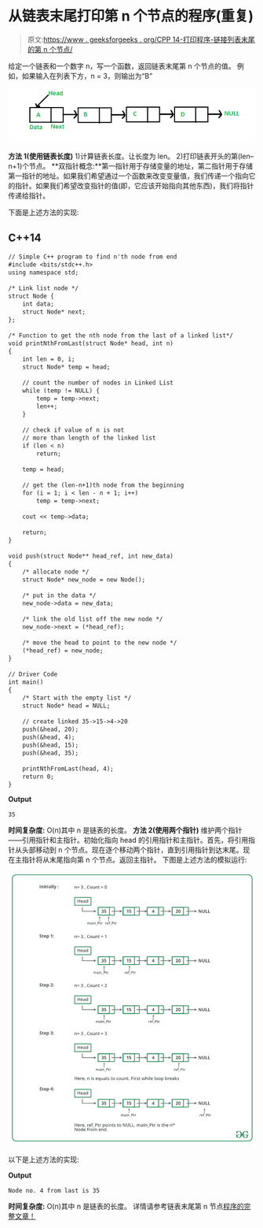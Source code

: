 # 从链表末尾打印第 n 个节点的程序(重复)

> 原文:[https://www . geeksforgeeks . org/CPP 14-打印程序-链接列表末尾的第 n 个节点/](https://www.geeksforgeeks.org/cpp14-program-for-printing-nth-node-from-the-end-of-a-linked-list/)

给定一个链表和一个数字 n，写一个函数，返回链表末尾第 n 个节点的值。
例如，如果输入在列表下方，n = 3，则输出为“B”

[![linkedlist](img/d97a233bf3c89e80c46e6a3193e851d6.png)](https://media.geeksforgeeks.org/wp-content/cdn-uploads/gq/2013/03/Linkedlist.png)

**方法 1(使用链表长度)**
1)计算链表长度。让长度为 len。
2)打印链表开头的第(len–n+1)个节点。
**双指针概念:**第一指针用于存储变量的地址，第二指针用于存储第一指针的地址。如果我们希望通过一个函数来改变变量值，我们传递一个指向它的指针。如果我们希望改变指针的值(即，它应该开始指向其他东西)，我们将指针传递给指针。

下面是上述方法的实现:

## C++14

```
// Simple C++ program to find n'th node from end
#include <bits/stdc++.h>
using namespace std;

/* Link list node */
struct Node {
    int data;
    struct Node* next;
};

/* Function to get the nth node from the last of a linked list*/
void printNthFromLast(struct Node* head, int n)
{
    int len = 0, i;
    struct Node* temp = head;

    // count the number of nodes in Linked List
    while (temp != NULL) {
        temp = temp->next;
        len++;
    }

    // check if value of n is not
    // more than length of the linked list
    if (len < n)
        return;

    temp = head;

    // get the (len-n+1)th node from the beginning
    for (i = 1; i < len - n + 1; i++)
        temp = temp->next;

    cout << temp->data;

    return;
}

void push(struct Node** head_ref, int new_data)
{
    /* allocate node */
    struct Node* new_node = new Node();

    /* put in the data */
    new_node->data = new_data;

    /* link the old list off the new node */
    new_node->next = (*head_ref);

    /* move the head to point to the new node */
    (*head_ref) = new_node;
}

// Driver Code
int main()
{
    /* Start with the empty list */
    struct Node* head = NULL;

    // create linked 35->15->4->20
    push(&head, 20);
    push(&head, 4);
    push(&head, 15);
    push(&head, 35);

    printNthFromLast(head, 4);
    return 0;
}
```

**Output**

```
35
```

**时间复杂度:** O(n)其中 n 是链表的长度。
**方法 2(使用两个指针)**
维护两个指针——引用指针和主指针。初始化指向 head 的引用指针和主指针。首先，将引用指针从头部移动到 n 个节点。现在逐个移动两个指针，直到引用指针到达末尾。现在主指针将从末尾指向第 n 个节点。返回主指针。
下图是上述方法的模拟运行:

![](img/a7e7b659e3e37b820d0b357869203bd0.png)

以下是上述方法的实现:

**Output**

```
Node no. 4 from last is 35 
```

**时间复杂度:** O(n)其中 n 是链表的长度。
详情请参考链表末尾第 n 节点[程序的完整文章！](https://www.geeksforgeeks.org/nth-node-from-the-end-of-a-linked-list/)